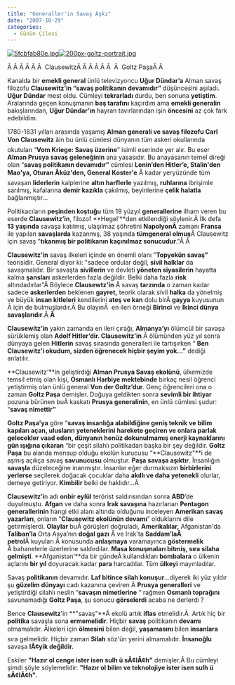 ```yaml
---
title: "Generaller'in Savaş Aşkı"
date: "2007-10-29"
categories: 
  - Günün Çilesi
---
```


[![5fcbfab80e.jpg](/uploads/2007/11/5fcbfab80e.jpg)](/uploads/2007/11/5fcbfab80e.jpg "5fcbfab80e.jpg")[![200px-goltz-portrait.jpg](/uploads/2007/10/200px-goltz-portrait.jpg)](/uploads/2007/10/200px-goltz-portrait.jpg "200px-goltz-portrait.jpg")[](/uploads/2007/10/hooker1.jpg "hooker1.jpg")

Â Â Â Â Â Â  ClausewitzÂ Â Â Â Â Â  Â  Goltz PaşaÂ Â 

Kanalda bir **emekli general** ünlü televizyoncu **Uğur Dündar’a** Alman savaş filozofu **Clausewitz’in “savaş politikanın devamıdır”** düşüncesini aşıladı. **Uğur Dündar** mest oldu. Cümleyi **tekrarladı** durdu, ben sonuna **yetiştim**. Aralarında geçen konuşmanın **baş tarafını** kaçırdım ama **emekli generalin** bakışl[](/uploads/2007/10/200px-goltz-portrait.jpg "200px-goltz-portrait.jpg")arından, **Uğur Dündar’ın** hayran tavırlarından işin **öncesini** az çok fark edebildim.

1780-1831 yılları arasında yaşamış **Alman generali ve savaş filozofu Carl Von Clausewitz** âin bu ünlü cümlesi dünyanın tüm askeri okullarında okutulan “**Vom Kriege: Savaş üzerine**” isimli eserinde yer alır. Bu eser **Alman Prusya savaş geleneğinin** ana yasasıdır. Bu anayasanın temel direği olan [](/uploads/2007/10/200px-goltz-portrait.jpg "200px-goltz-portrait.jpg")“**savaş politikanın devamıdır”** cümlesi **Lenin’den Hitler’e, Stalin'den Mao'ya, Oturan Ãküz'den, General Koster'e** Â kadar yeryüzünde tüm savaşan **liderlerin** kalplerine **altın [](/uploads/2007/10/200px-goltz-portrait.jpg "200px-goltz-portrait.jpg")harflerle** yazılmış, **ruhlarına** ibrişimle sarılmış, kafalarına **demir kazıkla** çakılmış, beyinlerine **çelik halatla** bağlanmıştır...

Politikacıların **peşinden koştuğu** tüm 19 yüzyıl **generallerine** ilham veren bu eserde **Clausewitz’in**, filozof **Hegel’**den etkilendiği söylenir.Â İlk defa **13 yaşında** savaşa katılmış, ulaşılmaz şöhretini **NapolyonÂ** zamanı **Fransa** ile yapılan **savaşlarda** kazanmış, 38 yaşında **tümgeneral olmuş**Â Clausewitz için savaş "**tıkanmış bir politikanın kaçınılmaz sonucudur**."Â Â 

**Clausewitz'in** savaş ilkeleri içinde en önemli olanı "**Topyekün savaş"** teorisidir. General diyor ki: "sadece ordular değil, **sivil halklar** da savaşmalıdır. Bir savaşta **sivillerin** ve devleti **yöneten siyasilerin** hayatta kalma **şansları** askerlerden fazla değildir. Belki daha fazla **risk** altındadırlar"Â Böylece **Clausewtz'in** Â savaş **tarzında** o zaman kadar sadece **askerlerden** beklenen **gayret,** teorik olarak sivil **halka** da yönelmiş ve büyük **insan kitleleri** kendilerini **ateş ve kan** dolu birÂ **gayya** kuyusunun Â için de bulmuşlardır.Â Bu olayınÂ  en ileri örneği **Birinci** ve **İkinci dünya savaşlarıdır**.Â **Â** 

**Clausewitz’in** yakın zamanda en ileri çırağı, **Almanya’yı** ölümcül bir savaşa sürüklemiş olan **Adolf Hitler’dir. Clausewitz’in** Â ölümünden yüz yıl sonra dünyaya gelen **Hitlerin** savaş sırasında generalleri ile tartışırken “ **Ben Clausewitz’i okudum, sizden öğrenecek hiçbir şeyim yok…”** dediği anlatılır.

**Clausewitz’**in geliştirdiği **Alman Prusya Savaş ekolünü**, ülkemizde temsil etmiş olan kişi, **Osmanlı Harbiye mektebinde** birkaç nesil öğrenci yetiştirmiş olan ünlü general **Von der Goltz’dur**. Genç öğrencileri ona o zaman **Goltz Paşa** demişler. Doğuya geldikten sonra **sevimli bir ihtiyar** pozuna bürünen buÂ kaskatı **Prusya generalinin**, en ünlü cümlesi şudur: “**savaş nimettir”**

**Goltz Paşa’ya** göre “**savaş insanlığa alabildiğine geniş teknik ve bilim kapıları açan, ulusların yeteneklerini harekete geçiren ve onlara parlak gelecekler vaad eden, dünyanın henüz dokunulmamış enerji kaynaklarını gün ışığına çıkaran** “bir çeşit silahlı politikadan başka bir şey değildir. **Goltz Paşa** bu alanda mensup olduğu ekolün kurucusu “**Clausewitz"**i de aşmış açıkça savaş **savunucusu** olmuştur. **Paşa savaşa aşıktır**. İnsanlığın **savaşla** düzeleceğine inanmıştır. İnsanlar eğer durmaksızın **birbirlerini yerlerse** seçilerek doğacak çocuklar daha **akıllı ve daha yetenekli** olurlar, demeye getiriyor. **Kimbilir** belki de haklıdır…Â 

**Clausewitz’i**n adı **onbir eylül** terörist saldırısından sonra **ABD**’de duyulmuştu. **Afgan** ve daha sonra **Irak savaşına** hazırlanan **Pentagon generallerinin** hangi etki alanı altında olduğunu inceleyen **Amerikan savaş yazarları**, onların “**Clausewitz ekolünün devamı**” olduklarını dile getirmişlerdi. **Olaylar** buÂ görüşleri doğruladı, **Amerikalılar,** Afganistan'da **Taliban’la** Orta Asya’nın **doğal gazı** Â ve Irak'ta **Saddam’laÂ  petrol**Â kuyuları Â konusunda **anlaşmaya** varamayınca **göstermelik** Â bahanelerle üzerlerine saldırdılar. **Masa konuşmaları bitmiş, sıra silaha gelmişti**. **Afganistan’**da bir gündeÂ kullandıkları **bombalara** o ülkenin açlarını **bir yıl** doyuracak kadar **para** harcadılar. Tüm **ülkeyi** mayınladılar.

Savaş **politikanın** devamıdır. **Laf bitince silah konuşur**…diyerek iki yüz yıldır şu **güzelim dünyayı** cadı kazanına çeviren Â **Prusya generalleri** ve yetiştirdiği silahlı neslin “**savaşın nimetlerine** “ rağmen **Osmanlı toprağını** savunamadığı **Goltz Paşa**, şu sonucu **görselerdi** acaba ne derlerdi ?

Bence **Clausewitz**'in **"savaş"**Â ekolü artık **iflas** etmelidir.Â  Artık hiç bir **politika** savaşla sona **ermemelidir**. Hiçbir **savaş** politikanın **devamı** olmamalıdır. Ãlkeleri için **ölmesini** bilen değil, **yaşamasını** bilen **insanlara** sıra gelmelidir. Hiçbir zaman **Silah** söz'ün yerini almamalıdır. **İnsanoğlu** savaşa **lÃ¢yik değildir.**

Eskiler **"Hazır ol cenge ister isen sulh ü sÃ¢lÃ¢h"** demişler.Â Bu cümleyi şimdi şöyle söylemelidir: **"Hazır ol bilim ve teknolojiye ister isen sulh ü sÃ¢lÃ¢h".**
